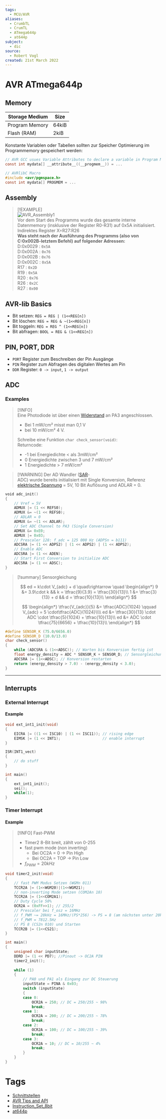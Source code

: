 ```yaml
---
tags:
  - MCU/AVR
aliases:
  - CrumbTL
  - CrumTL
  - ATmega644p
  - at644p
subject:
  - dic
source:
  - Robert Vogl
created: 21st March 2022
---
```


# AVR ATmega644p

## Memory

| Storage Medium | Size  |
| -------------- | ----- |
| Program Memory | 64kiB |
| Flash (RAM)    | 2kiB  |

Konstante Variablen oder Tabellen sollten zur Speicher Optimierung im Programmemory gespeichert werden:

```c
// AVR GCC usues Variable Attributes to declare a variable in Program Memory
const int mydata[] __attribute__((__progmem__)) = ...
```

```c
// AVRlibC Macro
#include <avr/pgmspace.h>
const int mydata[] PROGMEM = ...
```

## Assembly

> [!EXAMPLE]  
> ![AVR_Assembly1](assets/AVR_Assembly1.png)  
> Vor dem Start des Programms wurde das gesamte interne Datenmemory (insklusive der Register R0-R31) auf 0x5A initialisiert. Indirektes Register X=R27:R26  
> **Was steht nach der Ausführung des Programms (also von C:0x002B-letztem Befehl) auf folgender Adressen:**  
> D:0x0029 : `0x5A `  
> D:0x002A : `0x76 `  
> D:0x002B : `0x76`  
> D:0x002C : `0x5A`  
> R17 : `0x2D`  
> R19 : `0x5A`  
> R20 : `0x76`  
> R26 : `0x2C `  
> R27 : `0x00`

## AVR-lib Basics

- Bit setzen: `REG = REG | (1<<REG[n])`
- Bit löschen: `REG = REG & ~(1<<REG[n])`
- Bit toggeln: `REG = REG ^ (1<<REG[n])`
- Bit abfragen: `BOOL = REG & (1<<REG[n])`

## PIN, PORT, DDR

- `PORT` Register zum Beschreiben der Pin Ausgänge
- `PIN` Register zum Abfragen des digitalen Wertes am Pin
- `DDR` Register: `0 -> input`, `1 -> output`

## ADC

### Examples

> [!INFO] Eine Photodiode ist über einen [Widerstand](../Elektrotechnik/Ohmsches%20Gesetz.md) an PA3 angeschlossen. 
> - Bei 1 mW/cm² misst man 0,1 V
> - bei 10 mW/cm² 4 V.
> 
> Schreibe eine Funktion `char check_sensor(void)`:  
> Returncode:
> - -1 bei Energiedichte < als 3mW/cm²
> - 0 Energiedichte zwischen 3 und 7 mW/cm²
> - 1 Energiedichte > 7 mW/cm²

> [!WARNING] Der AD Wandler ([SAR](SAR-ADC.md)-ADC) wurde bereits initialisiert mit Single Konversion, Referenz [elektrische Spannung](../Elektrotechnik/elektrische%20Spannung.md) = 5V, 10 Bit Auflösung und ADLAR = 0.

```c
void adc_init()
{
	// Vref = 5V
	ADMUX |= (1 << REFS0);
	ADMUX &= ~(1 << REFS0);
	// ADLAR = 0
	ADMUX &= ~(1 << ADLAR); 
	// Set ADC Channel to PA3 (Single Conversion)
	ADMUX &= 0xE0;
	ADMUX |= 0x03;
	// Prescaler 128: f_adc = 125 000 Hz (ADPSn = b111)
	ADCSRA |= (1 << ADPS2) | (1 << ADPS2) | (1 << ADPS2);
	// Enable ADC
	ADCSRA |= (1 << ADEN);
	// Start First Conversion to initialize ADC
	ADCSRA |= (1 << ADSC);
}
```

> [!summary] Sensorgleichung
>
> $$
> ed = k\cdot V_{adc} + d \quad\rightarrow \quad
> \begin{align*}
> 9 &= 3.9\cdot k && k = \tfrac{9}{3.9} = \tfrac{30}{13}\\
> 1 &= \tfrac{3}{13} + d && d = \tfrac{10}{13}\\
> \end{align*}
> $$
>
> $$
> \begin{align*}
> \tfrac{V_{adc}}{5} &= \tfrac{ADC}{1024} \qquad V_{adc} = 5 \cdot\tfrac{ADC}{1024}\\\\
> ed &= \tfrac{30}{13} \cdot ADC \cdot  \tfrac{5}{1024} + \tfrac{10}{13}\\
> ed &= ADC \cdot \tfrac{75}{6656} + \tfrac{10}{13}\\
> \end{align*}
> $$

```c	
#define SENSOR_K (75.0/6656.0)
#define SENSOR_D (10.0/13.0)
char check_sensor()
{
	while (ADCSRA & (1<<ADSC)); // Warten bis Konversion fertig ist
	float energy_density = ADC * SENSOR_K + SENSOR_D; // Sensorgleichung
	ADCSRA |= (1<<ADSC); // Konversion restarten
	return (energy_density > 7.0) - (energy_density < 3.0);
}
```

--- 

## Interrupts

### External Interrupt

#### Example

```c
void ext_int1_init(void)
{
    EICRA |= ((1 << ISC10) | (1 << ISC11)); // rising edge
    EIMSK |= (1 << INT1);                   // enable interrupt
}

ISR(INT1_vect)
{
	// do stuff
}

int main()
{
	ext_int1_init();
	sei();
	while(1);
}
```

### Timer Interrupt

#### Example

> [!INFO] Fast-PWM
> - Timer2 8-Bit breit, zählt von 0-255
> - fast pwm mode (non inverting)
> 	- Bei OC2A = 0 -> Pin High
> 	- Bei OC2A = TOP -> Pin Low
> - $f_{PWM} = 20kHz$

```c
void timer2_init(void)
{
	// fast PWM Modus Setzen (WGMn 011)
	TCCR2A |= (1<<WGM20)|(1<<WGM21);
	// non-inverting Mode setzen (COM2An 10)
	TCCR2A |= (1<<COM2A1);
	// Duty Cycle 50%
	OCR2A = (0xFF>>1); // 255/2
	// Prescaler bei f_osz = 16MHz
	// f_PWM ~= 20kHz = 16MHz/(PS*256) -> PS = 8 (am nächsten unter 20kHz)
	// f_PWM = 7812.5Hz
	// PS 8 (CS2n 010) und Starten
	TCCR2B |= (1<<CS21);
}
```

```c
int main()
{
	unsigned char inputState;
	DDRD |= (1 << PD7); //Pinout -> OC2A PIN
	timer2_init();
	
	while (1)
	{
		// PA0 und PA1 als Eingang zur DC Steuerung
		inputState = PINA & 0x03;
		switch (inputState)
		{
		case 0:
			OCR2A = 250; // DC = 250/255 ~ 98%
			break;
		case 1:
			OCR2A = 200; // DC = 200/255 ~ 78%
			break;
		case 2:
			OCR2A = 100; // DC = 100/255 ~ 39%
			break;
		case 3:
			OCR2A = 10; // DC = 10/255 ~ 4%
			break;
		}
	}
}
```

# Tags

- [Schnittstellen](Interfaces/{MOC}%20Schnittstellen.md)
- [AVR Tips and API](https://onlinedocs.microchip.com/pr/GUID-78362176-487F-41B9-95C7-B478A9A186EB-en-US-2/index.html?GUID-E8E50411-4A61-4C7B-A8FD-7E07E93F6DDE)
- [Instruction_Set_8bit](assets/pdf/Instruction_Set_8bit.pdf)
- [at644p](assets/pdf/at644p.pdf)
